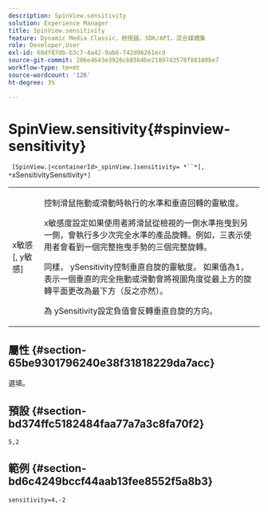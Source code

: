 ```yaml
---
description: SpinView.sensitivity
solution: Experience Manager
title: SpinView.sensitivity
feature: Dynamic Media Classic，檢視器，SDK/API，混合媒體集
role: Developer,User
exl-id: 68df87db-b3c7-4a42-9ab6-742d96261ecd
source-git-commit: 206e4643e3926cb85b4be2189743578f88180be7
workflow-type: tm+mt
source-wordcount: '126'
ht-degree: 3%

---
```


# SpinView.sensitivity{#spinview-sensitivity}

` [SpinView.|<containerId>_spinView.]sensitivity= *``*[, *`xSensitivitySensitivity`*]`

<table id="table_18D47E7C6A2D4D68B94225CB621D5F7C"> 
 <tbody> 
  <tr> 
   <td colname="col1"> <p> <span class="codeph"><span class="varname"> x敏感</span>[,  <span class="varname"> y敏感</span>]</span> </p> </td> 
   <td colname="col2"> <p> 控制滑鼠拖動或滑動時執行的水準和垂直回轉的靈敏度。 </p> <p> <span class="codeph"> </span> x敏感度設定如果使用者將滑鼠從檢視的一側水準拖曳到另一側，會執行多少次完全水準的產品旋轉。例如，三表示使用者會看到一個完整拖曳手勢的三個完整旋轉。 </p> <p>同樣，<span class="codeph"> ySensitivity</span>控制垂直自旋的靈敏度。 如果值為1，表示一個垂直的完全拖動或滑動會將視圖角度從最上方的旋轉平面更改為最下方（反之亦然）。 </p> <p>為<span class="codeph"> ySensitivity</span>設定負值會反轉垂直自旋的方向。 </p> </td> 
  </tr> 
 </tbody> 
</table>

## 屬性 {#section-65be9301796240e38f31818229da7acc}

選填。

## 預設 {#section-bd374ffc5182484faa77a7a3c8fa70f2}

`5,2`

## 範例 {#section-bd6c4249bccf44aab13fee8552f5a8b3}

`sensitivity=4,-2`
